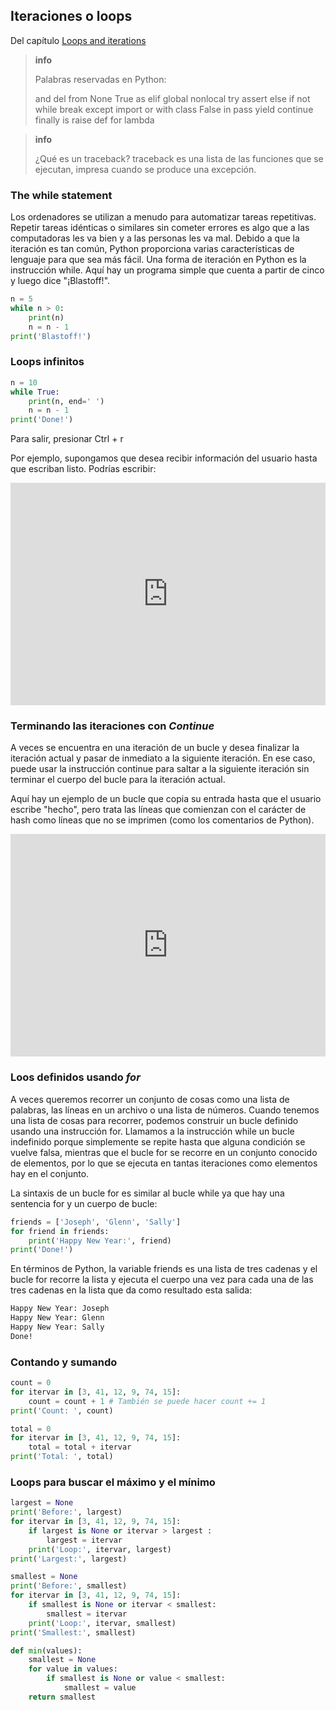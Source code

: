 ## Iteraciones o loops

Del capítulo [Loops and iterations](https://books.trinket.io/pfe/05-iterations.html)

>**info**
>
>Palabras reservadas en Python:
>
>and       del       from      None      True
>as        elif      global    nonlocal  try
>assert    else      if        not       while
>break     except    import    or        with
>class     False     in        pass      yield
>continue  finally   is        raise
>def       for       lambda    

>**info**
>
>¿Qué es un traceback? traceback es una lista de las funciones que se ejecutan, impresa cuando se produce una excepción.

### The while statement

Los ordenadores se utilizan a menudo para automatizar tareas repetitivas. Repetir tareas idénticas o similares sin cometer errores es algo que a las computadoras les va bien y a las personas les va mal. Debido a que la iteración es tan común, Python proporciona varias características de lenguaje para que sea más fácil. Una forma de iteración en Python es la instrucción while. Aquí hay un programa simple que cuenta a partir de cinco y luego dice "¡Blastoff!".

```python
n = 5
while n > 0:
    print(n)
    n = n - 1
print('Blastoff!')
```

### Loops infinitos

```python
n = 10
while True:
    print(n, end=' ')
    n = n - 1
print('Done!')
```

Para salir, presionar Ctrl + r

Por ejemplo, supongamos que desea recibir información del usuario hasta que escriban listo. Podrías escribir:

<iframe src="https://trinket.io/embed/python3/e180d9bfe9" width="100%" height="356" frameborder="0" marginwidth="0" marginheight="0" allowfullscreen></iframe>

### Terminando las iteraciones con _Continue_

A veces se encuentra en una iteración de un bucle y desea finalizar la iteración actual y pasar de inmediato a la siguiente iteración. En ese caso, puede usar la instrucción continue para saltar a la siguiente iteración sin terminar el cuerpo del bucle para la iteración actual. 

Aquí hay un ejemplo de un bucle que copia su entrada hasta que el usuario escribe "hecho", pero trata las líneas que comienzan con el carácter de hash como líneas que no se imprimen (como los comentarios de Python).

<iframe src="https://trinket.io/embed/python3/65a108bc2b" width="100%" height="356" frameborder="0" marginwidth="0" marginheight="0" allowfullscreen></iframe>

### Loos definidos usando _for_

A veces queremos recorrer un conjunto de cosas como una lista de palabras, las líneas en un archivo o una lista de números. Cuando tenemos una lista de cosas para recorrer, podemos construir un bucle definido usando una instrucción for. Llamamos a la instrucción while un bucle indefinido porque simplemente se repite hasta que alguna condición se vuelve falsa, mientras que el bucle for se recorre en un conjunto conocido de elementos, por lo que se ejecuta en tantas iteraciones como elementos hay en el conjunto. 

La sintaxis de un bucle for es similar al bucle while ya que hay una sentencia for y un cuerpo de bucle:

```python
friends = ['Joseph', 'Glenn', 'Sally']
for friend in friends:
    print('Happy New Year:', friend)
print('Done!')
```

En términos de Python, la variable friends es una lista de tres cadenas y el bucle for recorre la lista y ejecuta el cuerpo una vez para cada una de las tres cadenas en la lista que da como resultado esta salida:

```bash
Happy New Year: Joseph
Happy New Year: Glenn
Happy New Year: Sally
Done!
```

### Contando y sumando

```python
count = 0
for itervar in [3, 41, 12, 9, 74, 15]:
    count = count + 1 # También se puede hacer count += 1
print('Count: ', count)
```

```python
total = 0
for itervar in [3, 41, 12, 9, 74, 15]:
    total = total + itervar
print('Total: ', total)
```

### Loops para buscar el máximo y el mínimo

```python
largest = None
print('Before:', largest)
for itervar in [3, 41, 12, 9, 74, 15]:
    if largest is None or itervar > largest :
        largest = itervar
    print('Loop:', itervar, largest)
print('Largest:', largest)
```

```python
smallest = None
print('Before:', smallest)
for itervar in [3, 41, 12, 9, 74, 15]:
    if smallest is None or itervar < smallest:
        smallest = itervar
    print('Loop:', itervar, smallest)
print('Smallest:', smallest)
```

```python
def min(values):
    smallest = None
    for value in values:
        if smallest is None or value < smallest:
            smallest = value
    return smallest
```